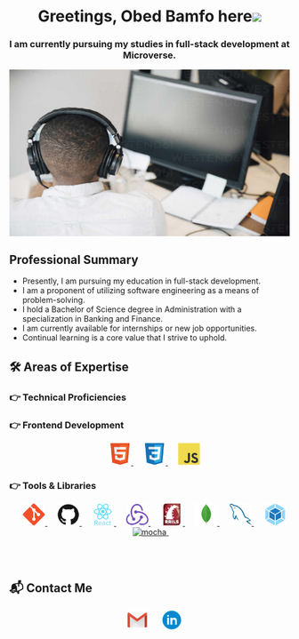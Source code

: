 <h1 align="center">Greetings, Obed Bamfo here<img width="30px" src="https://raw.githubusercontent.com/iampavangandhi/iampavangandhi/master/gifs/Hi.gif"></h1>
<h3 font-size="20" align="center">I am currently pursuing my studies in full-stack development at Microverse.</h3>

<a target="_blank" align="center">
  <img align="center" top="500" height="300" width="700" alt="GIF" src="MASF13837.jpg">
</a>


## Professional Summary
- Presently, I am pursuing my education in full-stack development.
- I am a proponent of utilizing software engineering as a means of problem-solving.
- I hold a Bachelor of Science degree in Administration with a specialization in Banking and Finance.
- I am currently available for internships or new job opportunities.
- Continual learning is a core value that I strive to uphold.

## 🛠️ Areas of Expertise

### 👉 Technical Proficiencies

### 👉 Frontend Development
<p align="center"> 
  &emsp; 
    <a href="https://www.w3schools.com/html/" rel="nofollow"> <img src="https://raw.githubusercontent.com/devicons/devicon/master/icons/html5/html5-original.svg" alt="html" title="html" width="40" height="40" style="max-width: 100%;"> </a>
  </a>   
    &emsp;
    <a href="https://www.w3schools.com/css/" rel="nofollow"> <img src="https://raw.githubusercontent.com/devicons/devicon/master/icons/css3/css3-original.svg" alt="CSS" title="CSS" width="40" height="40" style="max-width: 100%;"> </a>
  </a>   
    &emsp;
    <a href="https://developer.mozilla.org/en-US/docs/Web/JavaScript" rel="nofollow"> <img src="https://raw.githubusercontent.com/devicons/devicon/master/icons/javascript/javascript-original.svg" alt="javascript" title="javascript" width="40" height="40" style="max-width: 100%;"> </a>
  </a>   
</p>

 ### 👉  Tools & Libraries 
 
<p align="center">
  &emsp;
    <a href="https://git-scm.com/" rel="nofollow"> <img src="https://raw.githubusercontent.com/devicons/devicon/master/icons/git/git-original.svg" alt="git" title="Git" width="40" height="40" style="max-width: 100%;"> </a>
  &emsp;
    <a href="https://github.com/" rel="nofollow"> <img src="https://raw.githubusercontent.com/devicons/devicon/master/icons/github/github-original.svg" alt="github" title="github" width="40" height="40" style="max-width: 100%;"> </a>
  &emsp;
  <a href="https://reactjs.org/" rel="nofollow"> <img src="https://raw.githubusercontent.com/devicons/devicon/master/icons/react/react-original-wordmark.svg" alt="react" title="react" width="40" height="40" style="max-width: 100%;"> </a>
  &emsp;
  <a href="https://redux.js.org" rel="nofollow"> <img src="https://raw.githubusercontent.com/devicons/devicon/master/icons/redux/redux-original.svg" alt="redux" title="redux" width="40" height="40" style="max-width: 100%;"> </a>
  &emsp;
<a href="https://rubyonrails.org" rel="nofollow"> <img src="https://raw.githubusercontent.com/devicons/devicon/master/icons/rails/rails-original-wordmark.svg" alt="rails" title="rails" width="40" height="40" style="max-width: 100%;"> </a>
  &emsp;
  <a href="https://www.mongodb.com/" rel="nofollow"> <img src="https://raw.githubusercontent.com/devicons/devicon/master/icons/mongodb/mongodb-original.svg" alt="mongodb" title="mongodb" width="40" height="40" style="max-width: 100%;"> </a>
  &emsp;
  <a href="https://www.mysql.com/" rel="nofollow"> <img src="https://raw.githubusercontent.com/devicons/devicon/master/icons/mysql/mysql-original.svg" alt="mysql"  title="mysql" width="40" height="40" style="max-width: 100%;"> </a>
  &emsp;
  <a href="https://webpack.js.org" rel="nofollow"> <img src="https://raw.githubusercontent.com/devicons/devicon/d00d0969292a6569d45b06d3f350f463a0107b0d/icons/webpack/webpack-original.svg" alt="webpack" title="webpack" width="40" height="40" style="max-width: 100%;"> </a>
  &emsp;
  <a href="https://mochajs.org" rel="nofollow"> <img src="https://camo.githubusercontent.com/4253eb6921d60a216772940978dea3a0cf2113f2f29b5545720d3b5b6960e467/68747470733a2f2f7777772e766563746f726c6f676f2e7a6f6e652f6c6f676f732f6d6f6368616a732f6d6f6368616a732d69636f6e2e737667" alt="mocha" width="40" height="40" data-canonical-src="https://www.vectorlogo.zone/logos/mochajs/mochajs-icon.svg" title="mocha" style="max-width: 100%;"> </a>
  &emsp;
</p>

<br>
<br>

## 📬 Contact Me
<p align="center">
  &emsp;
     <a href="mailto:obamfo@st.ug.edu.gh" rel="nofollow"> <img src="icons8-gmail-logo-48.png" alt="gmail" title="gmail" width="40" height="40" style="max-width: 100%;"></a>
  &emsp;
  	<a href="https://www.linkedin.com/in/odai-alazzeh-01546024a"><img src="icons8-linkedin-circled.gif" width="40" height="40" alt="linkedin" title="linkedin" /></a>
</p>
